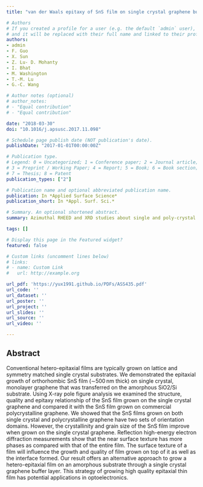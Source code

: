```yaml
---
title: "van der Waals epitaxy of SnS film on single crystal graphene buffer layer on amorphous SiO2/Si"

# Authors
# If you created a profile for a user (e.g. the default `admin` user), write the username (folder name) here 
# and it will be replaced with their full name and linked to their profile.
authors:
- admin
- F. Guo
- X. Sun
- Z. Lu- D. Mohanty
- I. Bhat
- M. Washington
- T.-M. Lu
- G.-C. Wang

# Author notes (optional)
# author_notes:
# - "Equal contribution"
# - "Equal contribution"

date: "2018-03-30"
doi: "10.1016/j.apsusc.2017.11.098"

# Schedule page publish date (NOT publication's date).
publishDate: "2017-01-01T00:00:00Z"

# Publication type.
# Legend: 0 = Uncategorized; 1 = Conference paper; 2 = Journal article;
# 3 = Preprint / Working Paper; 4 = Report; 5 = Book; 6 = Book section;
# 7 = Thesis; 8 = Patent
publication_types: ["2"]

# Publication name and optional abbreviated publication name.
publication: In *Applied Surface Science*
publication_short: In *Appl. Surf. Sci.*

# Summary. An optional shortened abstract.
summary: Azimuthal RHEED and XRD studies about single and poly-crystal graphene.

tags: []

# Display this page in the Featured widget?
featured: false

# Custom links (uncomment lines below)
# links:
# - name: Custom Link
#   url: http://example.org

url_pdf: 'https://yux1991.github.io/PDFs/ASS435.pdf'
url_code: ''
url_dataset: ''
url_poster: ''
url_project: ''
url_slides: ''
url_source: ''
url_video: ''

---
```

## Abstract
Conventional hetero-epitaxial films are typically grown on lattice and symmetry matched single crystal substrates. We demonstrated the epitaxial growth of orthorhombic SnS film (∼500 nm thick) on single crystal, monolayer graphene that was transferred on the amorphous SiO2/Si substrate. Using X-ray pole figure analysis we examined the structure, quality and epitaxy relationship of the SnS film grown on the single crystal graphene and compared it with the SnS film grown on commercial polycrystalline graphene. We showed that the SnS films grown on both single crystal and polycrystalline graphene have two sets of orientation domains. However, the crystallinity and grain size of the SnS film improve when grown on the single crystal graphene. Reflection high-energy electron diffraction measurements show that the near surface texture has more phases as compared with that of the entire film. The surface texture of a film will influence the growth and quality of film grown on top of it as well as the interface formed. Our result offers an alternative approach to grow a hetero-epitaxial film on an amorphous substrate through a single crystal graphene buffer layer. This strategy of growing high quality epitaxial thin film has potential applications in optoelectronics.
